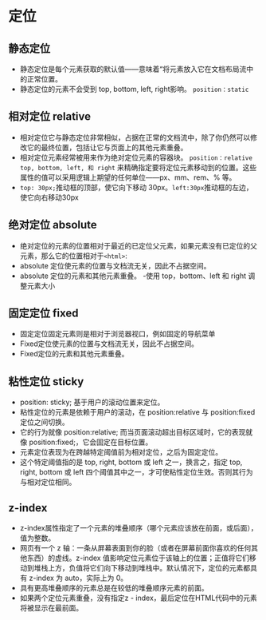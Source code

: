 # 定位

## 静态定位

- 静态定位是每个元素获取的默认值——意味着“将元素放入它在文档布局流中的正常位置。
- 静态定位的元素不会受到 top, bottom, left, right影响。
`position：static`

## 相对定位 relative

- 相对定位它与静态定位非常相似，占据在正常的文档流中，除了你仍然可以修改它的最终位置，包括让它与页面上的其他元素重叠。
- 相对定位元素经常被用来作为绝对定位元素的容器块。
`position：relative`  
`top, bottom, left, 和 right` 来精确指定要将定位元素移动到的位置。这些属性的值可以采用逻辑上期望的任何单位——px、mm、rem、% 等。
- `top: 30px;`推动框的顶部，使它向下移动 30px。`left:30px`推动框的左边，使它向右移动30px

## 绝对定位 absolute

- 绝对定位的元素的位置相对于最近的已定位父元素，如果元素没有已定位的父元素，那么它的位置相对于`<html>`:
- absolute 定位使元素的位置与文档流无关，因此不占据空间。
- absolute 定位的元素和其他元素重叠。
-使用 top，bottom、left 和 right 调整元素大小

## 固定定位 fixed

- 固定定位固定元素则是相对于浏览器视口，例如固定的导航菜单
- Fixed定位使元素的位置与文档流无关，因此不占据空间。
- Fixed定位的元素和其他元素重叠。

## 粘性定位 sticky

- position: sticky; 基于用户的滚动位置来定位。
- 粘性定位的元素是依赖于用户的滚动，在 position:relative 与 position:fixed 定位之间切换。
- 它的行为就像 position:relative; 而当页面滚动超出目标区域时，它的表现就像 position:fixed;，它会固定在目标位置。
- 元素定位表现为在跨越特定阈值前为相对定位，之后为固定定位。
- 这个特定阈值指的是 top, right, bottom 或 left 之一，换言之，指定 top, right, bottom 或 left 四个阈值其中之一，才可使粘性定位生效。否则其行为与相对定位相同。

## z-index

- z-index属性指定了一个元素的堆叠顺序（哪个元素应该放在前面，或后面），值为整数。
- 网页有一个 z 轴：一条从屏幕表面到你的脸（或者在屏幕前面你喜欢的任何其他东西）的虚线。z-index 值影响定位元素位于该轴上的位置；正值将它们移动到堆栈上方，负值将它们向下移动到堆栈中。默认情况下，定位的元素都具有 z-index 为 auto，实际上为 0。
- 具有更高堆叠顺序的元素总是在较低的堆叠顺序元素的前面。
- 如果两个定位元素重叠，没有指定z - index，最后定位在HTML代码中的元素将被显示在最前面。


